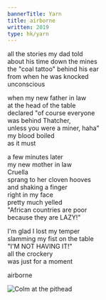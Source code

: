 ```yaml
---
bannerTitle: Yarn
title: airborne
written: 2019
type: hk/yarn
---
```


all the stories my dad told  
about his time down the mines  
the "coal tattoo" behind his ear  
from when he was knocked  
unconscious  


when my new father in law  
at the head of the table  
declared "of course everyone  
was behind Thatcher,  
unless you were a miner, haha"  
my blood boiled  
as it must


a few minutes later  
my new mother in law  
Cruella  
sprang to her cloven hooves  
and shaking a finger  
right in my face  
pretty much yelled  
"African countries are poor  
because they are LAZY!"


I'm glad I lost my temper  
slamming my fist on the table  
"I'M NOT HAVING IT!"  
all the crockery  
was just for a moment


airborne

![Colm at the pithead](/images/bucket/pithead.jpg "Colm at the pithead")

